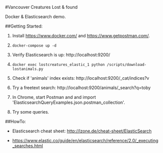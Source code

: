 #Vancouver Creatures Lost & found

Docker & Elasticsearch demo.

##Getting Started:

1. Install https://www.docker.com/ and  https://www.getpostman.com/.

3. ```docker-compose up -d```

4. Verify Elasticsearch is up: http://localhost:9200/

4. ```docker exec lostcreatures_elastic_1 python /scripts/download-lostanimals.py```

5. Check if 'animals' index exists: http://localhost:9200/_cat/indices?v  

6. Try a freetext search: http://localhost:9200/animals/_search?q=toby

7. In Chrome, start Postman and and import 'ElasticsearchQueryExamples.json.postman_collection'.

8. Try some queries.

##HowTo:

- Elasticsearch cheat sheet: http://lzone.de/cheat-sheet/ElasticSearch

- https://www.elastic.co/guide/en/elasticsearch/reference/2.0/_executing_searches.html
